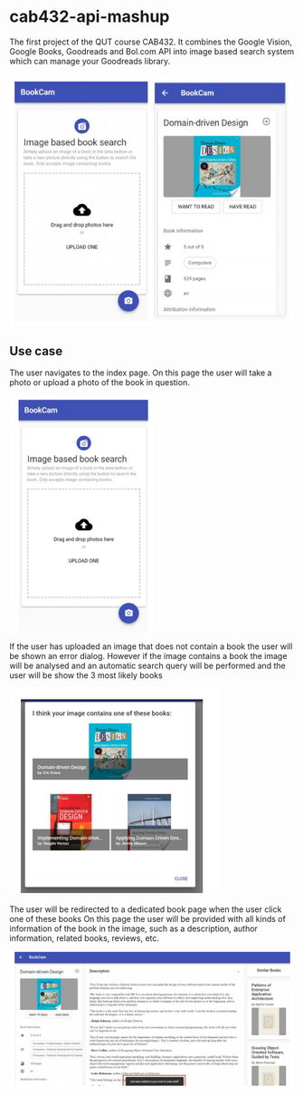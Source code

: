 
# cab432-api-mashup
The first project of the QUT course CAB432. It combines the Google Vision, Google Books, Goodreads and Bol.com API into image based search system which can manage your Goodreads library.

![enter image description here](example_images/main.png)

## Use case
The user navigates to the index page. On this page the user will take a photo or upload a photo of the book in question. 

![enter image description here](example_images/index_page.png)

If the user has uploaded an image that does not contain a book the user will be shown an error dialog. However if the image contains a book the image will be analysed and an automatic search query will be performed and the user will be show the 3 most likely books

![enter image description here](example_images/search_result.png)

The user will be redirected to a dedicated book page when the user click one of these books On this page the user will be provided with all kinds of information of the book in the image, such as a description, author information, related books, reviews, etc.

![enter image description here](example_images/book_info.png)




